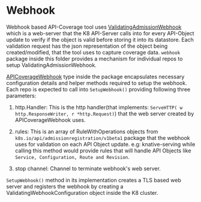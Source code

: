 # Webhook

Webhook based API-Coverage tool uses [ValidatingAdmissionWebhook](https://kubernetes.io/docs/reference/access-authn-authz/admission-controllers/#validatingadmissionwebhook)
which is a web-server that the K8 API-Server calls into for every API-Object
update to verify if the object is valid before storing it into its datastore.
Each validation request has the json representation of the object being
created/modified, that the tool uses to capture coverage data. ```webhook```
package inside this folder provides a mechanism for individual repos to
setup ValidatingAdmissionWebhook.

 [APICoverageWebhook](webhook.go) type inside the package encapsulates
necessary configuration details and helper methods required to setup
the webhook. Each repo is expected to call into ```SetupWebhook()```
providing following three parameters:

1. http.Handler: This is the http handler(that implements: ```ServeHTTP(
  w http.ResponseWriter, r *http.Request)```) that the web server
  created by APICoverageWebhook uses.
1. rules: This is an array of RuleWithOperations objects
 from ```k8s.io/api/admissionregistration/v1beta1``` package
 that the webhook uses for validation on each API Object update.
 e.g: knative-serving while calling this method would
 provide rules that will handle API Objects like ```Service,
 Configuration, Route and Revision```.

1. stop channel: Channel to terminate webhook's web server.

`SetupWebhook()` method in its implementation creates a TLS based web server
and registers the webhook by creating a ValidatingWebhookConfiguration
object inside the K8 cluster.
